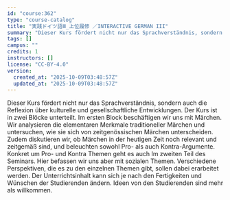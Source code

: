 ```yaml
---
id: "course:362"
type: "course-catalog"
title: "実践ドイツ語Ⅲ_上位履修 ／INTERACTIVE GERMAN III"
summary: "Dieser Kurs fördert nicht nur das Sprachverständnis, sondern auch die Reflexion über kulturelle und gesellschaftliche En…"
tags: []
campus: ""
credits: 1
instructors: []
license: "CC-BY-4.0"
version:
  created_at: "2025-10-09T03:48:57Z"
  updated_at: "2025-10-09T03:48:57Z"
---
```

Dieser Kurs fördert nicht nur das Sprachverständnis, sondern auch die Reflexion über kulturelle und gesellschaftliche Entwicklungen. Der Kurs ist in zwei Blöcke unterteilt. Im ersten Block beschäftigen wir uns mit Märchen. Wir analysieren die elementaren Merkmale traditioneller Märchen und untersuchen, wie sie sich von zeitgenössischen Märchen unterscheiden. Zudem diskutieren wir, ob Märchen in der heutigen Zeit noch relevant und zeitgemäß sind, und beleuchten sowohl Pro- als auch Kontra-Argumente. Konkret um Pro- und Kontra Themen geht es auch Im zweiten Teil des Seminars. Hier befassen wir uns aber mit sozialen Themen. Verschiedene Perspektiven, die es zu den einzelnen Themen gibt, sollen dabei erarbeitet werden. Der Unterrichtsinhalt kann sich je nach den Fertigkeiten und Wünschen der Studierenden ändern. Ideen von den Studierenden sind mehr als willkommen.
